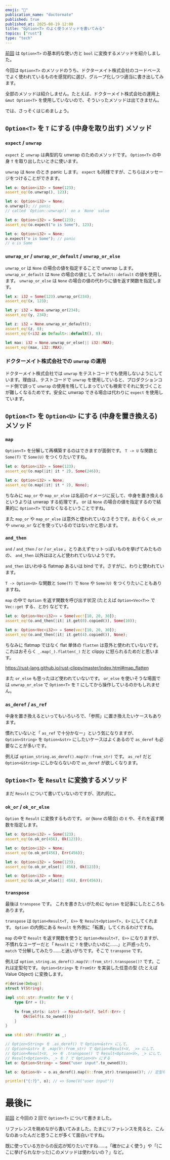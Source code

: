 ```yaml
---
emoji: "🔀"
publication_name: "doctormate"
published: true
published_at: 2025-08-19 12:00
title: "Option<T> のよく使うメソッドを書いてみる"
topics: ["rust"]
type: "tech"
---
```


[前回](https://zenn.dev/doctormate/articles/7100b404d89917) は `Option<T>` の基本的な使い方と `bool` に変換するメソッドを紹介しました。

今回は `Option<T>` のメソッドのうち、ドクターメイト株式会社のコードベースでよく使われているものを感覚的に選び、グループ化しつつ適当に書き出してみます。

全部のメソッドは紹介しません。たとえば、ドクターメイト株式会社の運用上 `&mut Option<T>` を使用していないので、そういったメソッドは出てきません。

では、さっそくはじめましょう。

## `Option<T>` を `T` にする (中身を取り出す) メソッド

### `expect` / `unwrap`

`expect` と `unwrap` は典型的な unwrap のためのメソッドです。 `Option<T>` の中身 `T` を取り出したいときに使います。

`unwrap` は `None` のとき panic します。 `expect` も同様ですが、こちらはメッセージをつけることができます。

```rust
let o: Option<i32> = Some(123);
assert_eq!(o.unwrap(), 123);

let o: Option<i32> = None;
o.unwrap(); // panic
// called `Option::unwrap()` on a `None` value
```

```rust
let o: Option<i32> = Some(123);
assert_eq!(o.expect("o is Some"), 123);

let o: Option<i32> = None;
o.expect("o is Some"); // panic
// o is Some
```

### `unwrap_or` / `unwrap_or_default` / `unwrap_or_else`

`unwrap_or` は `None` の場合の値を指定することで unwrap します。 `unwrap_or_default` は `None` の場合の値として `Default::default` の値を使用します。 `unwrap_or_else` は `None` の場合の値の代わりに値を返す関数を指定します。 

```rust
let x: i32 = Some(123).unwrap_or(234);
assert_eq!(x, 123);

let y: i32 = None.unwrap_or(234);
assert_eq!(y, 234);

let z: i32 = None.unwrap_or_default();
assert_eq!(z, 0);
assert_eq!(<i32 as Default>::default(), 0);

let max: i32 = None.unwrap_or_else(|| i32::MAX);
assert_eq!(max, i32::MAX);
```

### ドクターメイト株式会社での `unwrap` の運用

ドクターメイト株式会社では `unwrap` をテストコードでも使用しないようにしています。理由は、テストコードで `unwrap` を使用していると、プロダクションコード側で誤って `unwrap` の使用を残してしまっていても検索でそれに気づくことが難しくなるためです。安全に unwrap できる場合は代わりに `expect` を使用しています。

## `Option<T>` を `Option<U>` にする (中身を置き換える) メソッド

### `map`

`Option<T>` を分解して再構築するのはできますが面倒です。 `T -> U` な関数と `Some(T)` で `Some(U)` をつくりたいですね。

```rust
let o: Option<i32> = Some(123);
assert_eq!(o.map(|it| it * 2), Some(246));

let o: Option<i32> = None;
assert_eq!(o.map(|it| it * 2), None);
```

ちなみに `map_or` や `map_or_else` は名前のイメージに反して、中身を置き換えるというよりは unwrap する処理です。 or は `None` の場合の値を指定するので結果的に `Option<T>` ではなくなるということですね。

また `map_or` や `map_or_else` は意外と使われていなさそうです。おそらく `ok_or` や `unwrap_or` などを使っているのではないかと思います。

### `and_then`

`and` / `and_then` / `or` / `or_else` 。とりあえずセットっぽいものを挙げてみたものの、 `and_then` 以外はほとんど使われていないようです。

`and_then` はいわゆる flatmap あるいは bind です。さすがに、わりと使われています。

`T -> Option<U>` な関数と `Some(T)` で `None` や `Some(U)` をつくりたいこともありますね。

`map` の中で `Option` を返す関数を呼び出す状況 (たとえば `Option<Vec<T>>` で `Vec::get` する、とか) などです。

```rust
let o: Option<Vec<i32>> = Some(vec![10, 20, 30]);
assert_eq!(o.and_then(|it| it.get(0).copied()), Some(10));

let o: Option<Vec<i32>> = Some(vec![10, 20, 30]);
assert_eq!(o.and_then(|it| it.get(4).copied()), None);
```

ちなみに flatmap ではなく flat 単体の `flatten` は意外と使われていないです。これはおそらく `_.map(_).flatten(_)` だと clippy に怒られるためだと思います。

<https://rust-lang.github.io/rust-clippy/master/index.html#map_flatten>

また `or_else` も思ったほど使われていないです。 `or_else` を使いそうな場面では `unwrap_or_else` で `Option<T>` を `T` にしてから操作しているのかもしれません。

### `as_deref` / `as_ref`

中身を置き換えるといってもいろいろで、「参照」に置き換えたいケースもあります。

慣れていないと「 `as_ref` で十分かなー」という気になりますが、 `Option<String>` を `Option<&str>` にしたいケースはよくあるので `as_deref` も必要なことが多いです。

例えば `option_string.as_deref().map(V::from_str)` です。 `as_ref` だと `Option<&String>` にしかならないので `as_deref` が欲しくなります。

## `Option<T>` を `Result` に変換するメソッド

まだ `Result` について書いていないのですが、流れ的に。

### `ok_or` / `ok_or_else`

`Option` を `Result` に変換するものです。 or (`None` の場合) の `E` や、それを返す関数を指定します。

```rust
let o: Option<i32> = Some(123);
assert_eq!(o.ok_or(456), Ok(123));

let o: Option<i32> = None;
assert_eq!(o.ok_or(456), Err(456));

let o: Option<i32> = Some(123);
assert_eq!(o.ok_or_else(|| 456), Ok(123));

let o: Option<i32> = None;
assert_eq!(o.ok_or_else(|| 456), Err(456));
```

### `transpose`

最後は `transpose` です。 これを書きたいがために `Option` を記事にしたところもあります。

`transpose` は `Option<Result<T, E>>` を `Result<Option<T>, E>` にしてくれます。 `Option` の内側にある `Result` を外側に「転置」してくれるわけですね。

`map` の中で `Result` を返す関数を使うと `Option<Result<T, E>>` になりますが、不慣れなユーザーだと「 `Result` に `?` を使いたいのに……」と戸惑ったり、 `match` で分解してみたり……と迷いがちです。そこで `transpose` です。

例えば `option_string.as_deref().map(V::from_str).transpose()?` です。これは定型句です。 `Option<String>` を `FromStr` を実装した任意の型 (たとえば Value Object) に変換します。

```rust
#[derive(Debug)]
struct V(String);

impl std::str::FromStr for V {
    type Err = ();
    
    fn from_str(s: &str) -> Result<Self, Self::Err> {
        Ok(Self(s.to_owned()))
    }
}

use std::str::FromStr as _;

// Option<String> を .as_deref() で Option<&str> にして、
// Option<&str> を .map(V::from_str) で Option<Result<V, _>> にして、
// Option<Result<V, _>> を .transpose() で Result<Option<V>, _> にして、
// Result<Option<V>, _> を ? で Option<V> にする
let o: Option<String> = Some("user input".to_owned());

let o: Option<V> = o.as_deref().map(V::from_str).transpose()?; // 定型句

println!("{:?}", o); // => Some(V("user input"))
```

# 最後に

[前回](https://zenn.dev/doctormate/articles/7100b404d89917) と今回の 2 回で `Option<T>` について書きました。

リファレンスを眺めながら書いてみました。たまにリファレンスを見ると、こんなのあったんだと思うことが多くて面白いですね。

既に使っている方からの反応が知りたいですね……。「確かによく使う」や「(ここに挙げられなかった)このメソッドは使わないの？」など。
